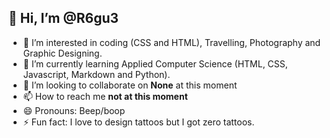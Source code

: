 ## 👋 Hi, I’m @R6gu3
- 👀 I’m interested in coding (CSS and HTML), Travelling, Photography and Graphic Designing.
- 🌱 I’m currently learning Applied Computer Science (HTML, CSS, Javascript, Markdown and Python).
- 👯 I’m looking to collaborate on **None** at this moment
- 📫 How to reach me **not at this moment**
- 😄 Pronouns: Beep/boop 
- ⚡ Fun fact: I love to design tattoos but I got zero tattoos.
<!---
R6gu3/R6gu3 is a ✨ special ✨ repository because its `README.md` (this file) appears on your GitHub profile.
You can click the Preview link to take a look at your changes.
--->
